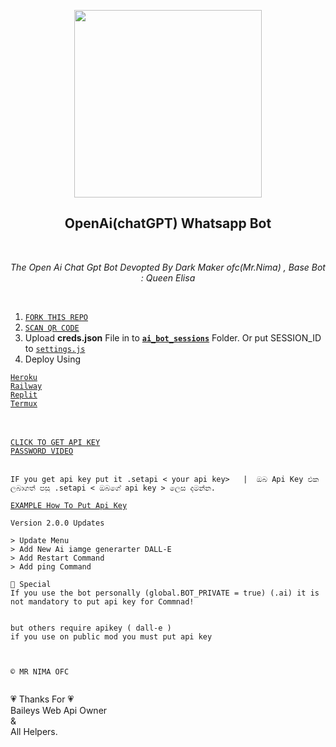 <p align="center">
<img src="https://telegra.ph/file/cc7e87a16245af0a4772f.jpg" width="300" height="300"/>
</p>

<h2 align="center"> OpenAi(chatGPT) Whatsapp Bot </h2> <br>
<p align="center"><i>
 The Open Ai Chat Gpt Bot Devopted By Dark Maker ofc(Mr.Nima) , Base Bot : Queen Elisa
 </i></p> <br>
 
 
 1. [`FORK THIS REPO`](https://github.com/DarkMakerofc/OpenAi-ChatGPT-Bot/fork)
 2. [`SCAN QR CODE`](https://gpt-qr-code.onrender.com/)
 3. Upload <b>creds.json</b> File in to <b>[`ai_bot_sessions`](ai_bot_sessions)</b> Folder.
  Or put SESSION_ID to [`settings.js`](/settings.js#L31) <br>
 4. Deploy Using 

 [`Heroku`](https://app.heroku)  
 [`Railway`](https://railway.app?referralCode=jDDNQq) <br>
 [`Replit`](deploy_on_replit.md) <br>
 [`Termux`](deploy_on_termux.md)
 
<br><br>
[`CLICK TO GET API KEY`](https://platform.openai.com/docs/) <br> 
[`PASSWORD VIDEO`](https://youtube.com/shorts/EkLrmE3LDiE?feature=share)<br><br>
```
IF you get api key put it .setapi < your api key>   |  ඔබ Api Key එක ලබාගත් පසු .setapi < ඔබගේ api key > ලෙස දමන්න.
```
 
 
 [`EXAMPLE How To Put Api Key`](https://github.com/DarkMakerofc/OpenAi-ChatGPT-Bot/issues/2#issuecomment-1603656922)

 ```
Version 2.0.0 Updates

> Update Menu 
> Add New Ai iamge generarter DALL-E
> Add Restart Command 
> Add ping Command

🥵 Special
If you use the bot personally (global.BOT_PRIVATE = true) (.ai) it is not mandatory to put api key for Commnad!


but others require apikey ( dall-e )
if you use on public mod you must put api key



© 𝙼𝚁 𝙽𝙸𝙼𝙰 𝙾𝙵𝙲 


```

 
💗 Thanks For 💗<br>
Baileys Web Api Owner<br>
&<br>
All Helpers.<br><br>
